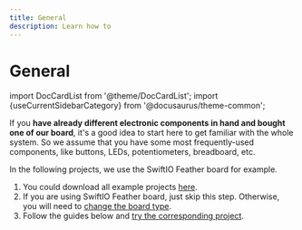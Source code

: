 ```yaml
---
title: General
description: Learn how to
---
```


# General

import DocCardList from '@theme/DocCardList';
import {useCurrentSidebarCategory} from '@docusaurus/theme-common';

If you **have already different electronic components in hand and bought one of our board**, it's a good idea to start here to get familiar with the whole system. So we assume that you have some most frequently-used components, like buttons, LEDs, potentiometers, breadboard, etc. 

In the following projects, we use the SwiftIO Feather board for example. 
1. You could download all example projects [here](https://github.com/madmachineio/MadExamples). 
2. If you are using SwiftIO Feather board, just skip this step. Otherwise, you will need to [change the board type](../../../overview/advanced/change-board).
3. Follow the guides below and [try the corresponding project](../../../overview/advanced/run-example).



<DocCardList items={useCurrentSidebarCategory().items}/>